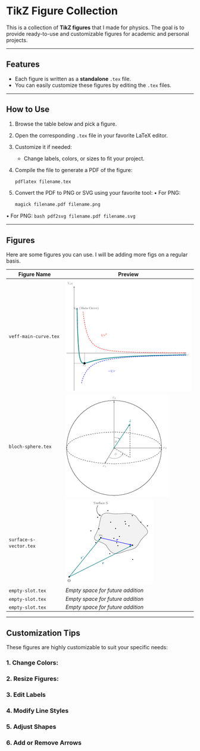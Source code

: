 # TikZ Figure Collection

This is a collection of **TikZ figures** that I made for physics. The goal is to provide ready-to-use and customizable figures for academic and personal projects.

---

## Features

- Each figure is written as a **standalone** `.tex` file.
- You can easily customize these figures by editing the `.tex` files.

---
## How to Use

1. Browse the table below and pick a figure.
2. Open the corresponding `.tex` file in your favorite LaTeX editor.
3. Customize it if needed:
   - Change labels, colors, or sizes to fit your project.
4. Compile the file to generate a PDF of the figure:
   ```bash
   pdflatex filename.tex
   ```

5.	Convert the PDF to PNG or SVG using your favorite tool:
	  •	For PNG:
    ```bash
    magick filename.pdf filename.png
    ```
   •	For PNG:
    ```bash
    pdf2svg filename.pdf filename.svg
    ```


---

## Figures

Here are some figures you can use. I will be adding more figs on a regular basis.

| Figure Name                             | Preview                                  | 
|-----------------------------------------|------------------------------------------|
| `veff-main-curve.tex`                   | ![Veff Main Curve](veff-main-curve.png)  | 
| `bloch-sphere.tex`                      | ![Bloch Sphere](bloch-sphere.png)     |
| `surface-s-vector.tex`                  | ![Surface S Vector](surface-s-vector.png) | 
| `empty-slot.tex`                        | *Empty space for future addition*        | 
| `empty-slot.tex`                        | *Empty space for future addition*        | 
| `empty-slot.tex`                        | *Empty space for future addition*        | 


---

## Customization Tips

These figures are highly customizable to suit your specific needs:
### 1.	Change Colors:

 
### 2. Resize Figures:

### 3. Edit Labels


### 4. Modify Line Styles


### 5. Adjust Shapes



### 6. Add or Remove Arrows

